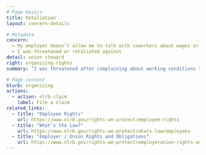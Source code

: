 ```yaml
---
# Page basics
title: Retaliation
layout: concern-details

# Metadata
concern:
  - My employer doesn’t allow me to talk with coworkers about wages or working conditions
  - I was threatened or retaliated against
detail: union steward
right: organizing-rights
summary: "I was threatened after complaining about working conditions to supervisor or union steward"

# Page content
blurb: organizing
actions:
  - action: nlrb-claim
    label: File a claim
related_links:
  - title: "Employee Rights"
    url: https://www.nlrb.gov/rights-we-protect/employee-rights
  - title: "What’s the Law?"
    url: https://www.nlrb.gov/rights-we-protect/whats-law/employees
  - title: "Employer / Union Rights and Obligations"
    url: https://www.nlrb.gov/rights-we-protect/employerunion-rights-and-obligations
---
```

